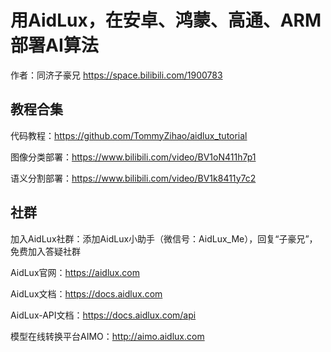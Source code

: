 # 用AidLux，在安卓、鸿蒙、高通、ARM部署AI算法

作者：同济子豪兄 https://space.bilibili.com/1900783

## 教程合集

代码教程：https://github.com/TommyZihao/aidlux_tutorial

图像分类部署：https://www.bilibili.com/video/BV1oN411h7p1

语义分割部署：https://www.bilibili.com/video/BV1k8411y7c2

## 社群

加入AidLux社群：添加AidLux小助手（微信号：AidLux_Me），回复“子豪兄”，免费加入答疑社群

AidLux官网：https://aidlux.com

AidLux文档：https://docs.aidlux.com

AidLux-API文档：https://docs.aidlux.com/api

模型在线转换平台AIMO：http://aimo.aidlux.com

